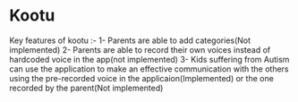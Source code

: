 # Kootu
Key features of kootu :-
  1- Parents are able to add categories(Not implemented)
  2- Parents are able to record their own voices instead of hardcoded voice in the app(not implemented)
  3- Kids suffering from Autism can use the application to make an effective communication with the others using the pre-recorded voice in the applicaion(Implemented) or the one recorded by the parent(Not implemented)
